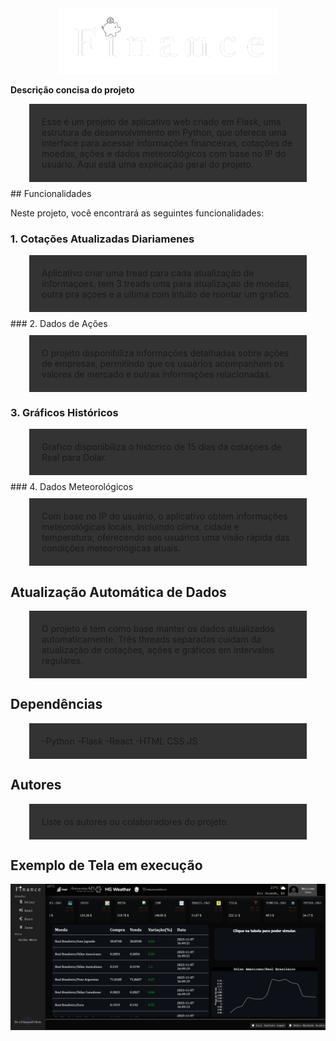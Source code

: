 
<div style="text-align:center;">
    <img src="static/logo.png" width="350px" style="margin: 0 auto;">
</div>

**Descrição concisa do projeto**
<div style="background: #333; padding: 20px; margin: 10px 30px;">
    Esse é um projeto de aplicativo web criado em Flask, uma estrutura de desenvolvimento em Python, que oferece uma interface para acessar informações financeiras, cotações de moedas, ações e dados meteorológicos com base no IP do usuário. Aqui está uma explicação geral do projeto.
</div>
## Funcionalidades

Neste projeto, você encontrará as seguintes funcionalidades:

### 1. Cotações Atualizadas Diariamenes
<div style="background: #333; padding: 20px; margin: 10px 30px;">
    Aplicativo criar uma tread para cada atualização de informaçoes, tem 3 treads uma para atualizaçao de moedas, outra pra açoes e a ultima com intuito de montar um grafico.
</div>
### 2. Dados de Ações
<div style="background: #333; padding: 20px; margin: 10px 30px;">
    O projeto disponibiliza informações detalhadas sobre ações de empresas, permitindo que os usuários acompanhem os valores de mercado e outras informações relacionadas.
</div>

### 3. Gráficos Históricos
<div style="background: #333; padding: 20px; margin: 10px 30px;">
    Grafico disponibiliza o historico de 15 dias da cotaçoes de Real para Dolar.
</div>
### 4. Dados Meteorológicos
<div style="background: #333; padding: 20px; margin: 10px 30px;">
    Com base no IP do usuário, o aplicativo obtém informações meteorológicas locais, incluindo clima, cidade e temperatura, oferecendo aos usuários uma visão rápida das condições meteorológicas atuais.
</div>

## Atualização Automática de Dados
<div style="background: #333; padding: 20px; margin: 10px 30px;">
    O projeto é tem como base manter os dados atualizados automaticamente. Três threads separadas cuidam da atualização de cotações, ações e gráficos em intervalos regulares.
</div>

## Dependências
<div style="background: #333; padding: 20px; margin: 10px 30px;">
    -Python
    -Flask
    -React
    -HTML CSS JS
</div>


## Autores

<div style="background: #333; padding: 20px; margin: 10px 30px;">
    Liste os autores ou colaboradores do projeto.
</div>

## Exemplo de Tela em execução

<div style="text-align:center;" >
    <img src="static/tela.png" width="850" style="margin: 0 auto;">
</div>

<!--  

##.\venv\Scripts\Activate.ps1
##Set-ExecutionPolicy -Scope CurrentUser -ExecutionPolicy RemoteSigned

# code (BRL)
# codein (USD)
# name (REAL BRASIELIRO/DOLAR AMERICANO)
# high (VALOR MAIS ALTO ATINGIDO NAS ÚLTIMAS TRANSAÇÕES)
# low (VALOR MAIS ALTO ATINGIDO NAS ÚLTIMAS TRANSAÇOES)
# pctChange (VALOR EM PORCENTAGEM DA VARIAÇÃO EM RELAÇÃO A ÚLTIMA COTAÇAO)
# bid (VALOR DE VENDA NA COTAÇÃO)
# ask (VALOR DE COMPRA NA COTAÇÃO)
# create_date (DATA DA CRIAÇÃO)

# ALPHA KEY KT76MWEQFJZSAT6Z

# NSK8UHCQUQZ8OMMW
# ALPHA KEY NSK8UHCQUQZ8OMMW 
# ALPHA KEY RQWG7IBE5YLW408I EMAIL 2

*** comandos js ***

npm create vite@latest -- criar um novo app
npm install            -- caso não tenha instalado

npm run dev   -rodar apenas o front
npm run build - construir o front obs* apagar a pasta static;
-->